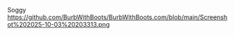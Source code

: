 Soggy
https://github.com/BurbWithBoots/BurbWithBoots.com/blob/main/Screenshot%202025-10-03%20203313.png

